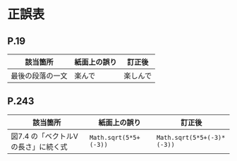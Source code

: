 
# 正誤表

## P.19

| 該当箇所         | 紙面上の誤り | 訂正後   |
|------------------|--------------|----------|
| 最後の段落の一文 | 楽んで       | 楽しんで |

## P.243

| 該当箇所                            | 紙面上の誤り          | 訂正後                     |
|-------------------------------------|-----------------------|----------------------------|
| 図7.4 の「ベクトルVの長さ」に続く式 | `Math.sqrt(5*5+(-3))` | `Math.sqrt(5*5+(-3)*(-3))` |

